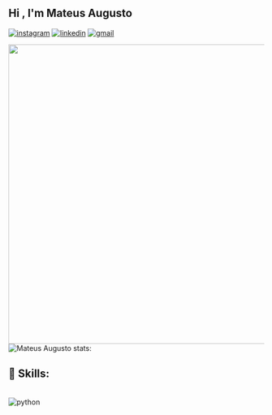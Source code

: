 ## Hi  , I'm Mateus Augusto
[![instagram](https://img.shields.io/badge/Instagram-E4405F?style=for-the-badge&logo=instagram&logoColor=white)](https://www.instagram.com/mateus_tozin2/)
[![linkedin](https://img.shields.io/badge/LinkedIn-0077B5?style=for-the-badge&logo=linkedin&logoColor=white)](https://www.linkedin.com/in/mateus-augusto-tozin-ferreira-24045b235/)
[![gmail](https://img.shields.io/badge/Gmail-D14836?style=for-the-badge&logo=gmail&logoColor=white)](mateustozin15@gmail.com)

<img align="right" height="590em" src="https://raw.githubusercontent.com/gist/Mateustozin/6070672e00e6b179f882f134fc6513cf/raw/a35c612bc61e802ec21daa4b126a1180a2d12cb3/githubcard.SVG"/>

![Mateus Augusto stats:](https://github-readme-stats.vercel.app/api?username=Mateustozin&show_icons=true&theme=synthwave)



## 🚀 Skills:
<div style="display: inline_block"><br/>
  <img align="center" alt="python" src="https://img.shields.io/badge/Python-3776AB?style=for-the-badge&logo=python&logoColor=white"/>
</div>
 
